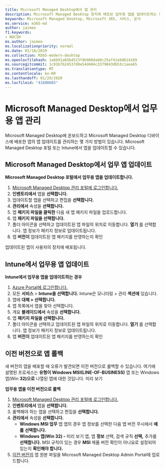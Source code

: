 ```yaml
---
title: Microsoft Managed Desktop에서 앱 관리
description: Microsoft Managed Desktop 장치에 배포된 업무용 앱을 업데이트하는 방법에 대한 정보
keywords: Microsoft Managed Desktop, Microsoft 365, 서비스, 문서
ms.service: m365-md
author: jaimeo
f1.keywords:
- NOCSH
ms.author: jaimeo
ms.localizationpriority: normal
ms.date: 01/18/2019
ms.collection: M365-modern-desktop
ms.openlocfilehash: 1a6b91ab5b4523f4b980dab0c25af41a9d614189
ms.sourcegitcommit: 1c91b7b24537d0e54d484c3379043db53c1aea65
ms.translationtype: MT
ms.contentlocale: ko-KR
ms.lasthandoff: 01/29/2020
ms.locfileid: "41600685"
---
```

# <a name="manage-line-of-business-apps-in-microsoft-managed-desktop"></a>Microsoft Managed Desktop에서 업무용 앱 관리

<!--Application management -->

Microsoft Managed Desktop에 온보드하고 Microsoft Managed Desktop 디바이스에 배포한 앱의 앱 업데이트를 관리하는 몇 가지 방법이 있습니다. Microsoft Managed Desktop 포털 또는 Intune에서 앱을 업데이트할 수 있습니다. 

<span id="update-app-mmd" />

## <a name="update-line-of-business-apps-in-microsoft-managed-desktop"></a>Microsoft Managed Desktop에서 업무 앱 업데이트

**Microsoft Managed Desktop 포털에서 업무용 앱을 업데이트합니다.**
1. [Microsoft Managed Desktop 관리 포털에 로그인합니다.](https://aka.ms/mmdportal)
2. **인벤토리에서** 앱을 **선택합니다.**  
3. 업데이트할 앱을 선택하고 편집을 **선택합니다.**
4. **관리에서** 속성을 **선택합니다.** 
5. 앱 **패키지 파일을 클릭한** 다음 새 앱 패키지 파일을 업로드합니다.
6. 앱 **패키지 파일을 선택합니다.**
7. 폴더 아이콘을 선택하고 업데이트된 앱 파일의 위치로 이동합니다. **열기** 를 선택합니다. 앱 정보가 패키지 정보로 업데이트됩니다.
8. 앱 **버전이** 업데이트된 앱 패키지를 반영하는지 확인 

업데이트된 앱이 사용자의 장치에 배포됩니다.

<span id="update-app-intune" />

## <a name="update-line-of-business-apps-in-intune"></a>Intune에서 업무용 앱 업데이트

**Intune에서 업무용 앱을 업데이트하는 경우**
1. [Azure Portal에 로그인합니다.](https://portal.azure.com)
2. 모든 **서비스**  >  **Intune을 선택합니다.** Intune은 모니터링 + 관리 **섹션에** 있습니다.
3. 앱에 **대해 > 선택합니다.**
4. 앱 목록에서 앱을 찾아 선택합니다.
5. 개요 **블레이드에서** 속성을 **선택합니다.**
6. 앱 **패키지 파일을 선택합니다.**
7. 폴더 아이콘을 선택하고 업데이트된 앱 파일의 위치로 이동합니다. **열기** 를 선택합니다. 앱 정보가 패키지 정보로 업데이트됩니다.
8. 앱 **버전이** 업데이트된 앱 패키지를 반영하는지 확인

<span id="roll-back-app-mmd" />

## <a name="roll-back-an-app-to-a-previous-version"></a>이전 버전으로 앱 롤백

새 버전의 앱을 배포할 때 오류가 발견되면 이전 버전으로 롤백할 수 있습니다. 여기에 설명된 프로세스는 **유형이 Windows MSI(LINE-OF-BUSINESS)** 앱 또는 Windows 앱(Win **32)으로** 나열된 앱에 대한 것입니다. 미리 보기

**업무용 앱을 이전 버전으로 롤백**

1. [Microsoft Managed Desktop 관리 포털에 로그인합니다.](https://aka.ms/mmdportal)
2. **인벤토리에서** 앱을 **선택합니다.**  
3. 롤백해야 하는 앱을 선택하고 편집을 **선택합니다.**
4. **관리에서** 속성을 **선택합니다.** 
    - **Windows MSI 업무** 앱 앱의 경우 앱 정보를 선택한 다음 앱 버전 무시에서 **예를** **선택합니다.**
    - **Windows 앱(Win 32) -** 미리 보기 앱, 앱 **정보** 선택, 검색 규칙 **선택,** 추가를 **선택합니다.** 
    MSI 규칙이 있는 경우 **MSI** 제품 버전 확인이 아니요로 설정되어 있는지 **확인해야 합니다.**
5. [이전 버전의](../get-started/deploy-apps.md) 앱 원본 파일을 Microsoft Managed Desktop Admin Portal에 업로드합니다.  

